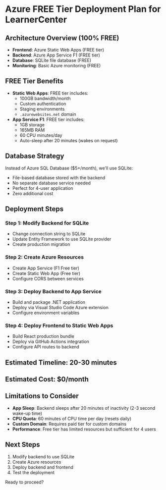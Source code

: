 # Azure FREE Tier Deployment Plan for LearnerCenter

## Architecture Overview (100% FREE)
- **Frontend**: Azure Static Web Apps (FREE tier)
- **Backend**: Azure App Service F1 (FREE tier)  
- **Database**: SQLite file database (FREE)
- **Monitoring**: Basic Azure monitoring (FREE)

## FREE Tier Benefits
- **Static Web Apps**: FREE tier includes:
  - 100GB bandwidth/month
  - Custom authentication
  - Staging environments
  - `.azurewebsites.net` domain
- **App Service F1**: FREE tier includes:
  - 1GB storage
  - 165MB RAM
  - 60 CPU minutes/day
  - Auto-sleep after 20 minutes (wakes on request)

## Database Strategy
Instead of Azure SQL Database ($5+/month), we'll use SQLite:
- File-based database stored with the backend
- No separate database service needed
- Perfect for 4-user application
- Zero additional cost

## Deployment Steps

### Step 1: Modify Backend for SQLite
- Change connection string to SQLite
- Update Entity Framework to use SQLite provider
- Create production migration

### Step 2: Create Azure Resources
- Create App Service (F1 Free tier)
- Create Static Web App (Free tier)
- Configure CORS between services

### Step 3: Deploy Backend to App Service
- Build and package .NET application
- Deploy via Visual Studio Code Azure extension
- Configure environment variables

### Step 4: Deploy Frontend to Static Web Apps  
- Build React production bundle
- Deploy via GitHub Actions integration
- Configure API routes to backend

## Estimated Timeline: 20-30 minutes
## Estimated Cost: $0/month

## Limitations to Consider
- **App Sleep**: Backend sleeps after 20 minutes of inactivity (2-3 second wake-up time)
- **CPU Quota**: 60 minutes of CPU time per day (resets daily)
- **Custom Domain**: Requires paid tier for custom domains
- **Performance**: Free tier has limited resources but sufficient for 4 users

## Next Steps
1. Modify backend to use SQLite
2. Create Azure resources
3. Deploy backend and frontend
4. Test the deployment

Ready to proceed?
